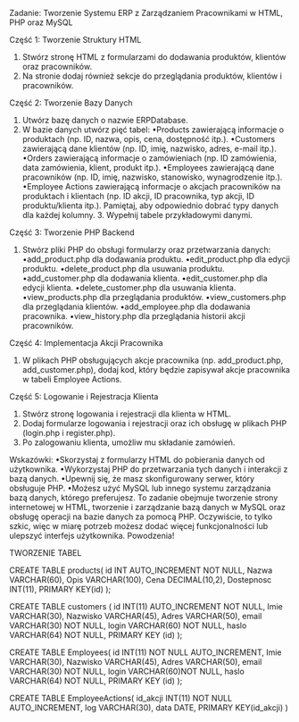 Zadanie: Tworzenie Systemu ERP z Zarządzaniem Pracownikami w HTML, PHP oraz MySQL

Część 1: Tworzenie Struktury HTML
1. Stwórz stronę HTML z formularzami do dodawania produktów, klientów oraz pracowników.
2. Na stronie dodaj również sekcje do przeglądania produktów, klientów i pracowników.

Część 2: Tworzenie Bazy Danych
1. Utwórz bazę danych o nazwie ERPDatabase.
2. W bazie danych utwórz pięć tabel:
•Products zawierającą informacje o produktach (np. ID, nazwa, opis, cena, dostępność itp.).
•Customers zawierającą dane klientów (np. ID, imię, nazwisko, adres, e-mail itp.).
•Orders zawierającą informacje o zamówieniach (np. ID zamówienia, data zamówienia, klient, produkt itp.).
•Employees zawierającą dane pracowników (np. ID, imię, nazwisko, stanowisko, wynagrodzenie itp.).
•Employee Actions zawierającą informacje o akcjach pracowników na produktach i klientach (np. ID akcji, ID pracownika, typ akcji, ID produktu/klienta itp.).
Pamiętaj, aby odpowiednio dobrać typy danych dla każdej kolumny. 3. Wypełnij tabele przykładowymi danymi.

Część 3: Tworzenie PHP Backend
1. Stwórz pliki PHP do obsługi formularzy oraz przetwarzania danych: •add_product.php dla dodawania produktu.
•edit_product.php dla edycji produktu.
•delete_product.php dla usuwania produktu.
•add_customer.php dla dodawania klienta.
•edit_customer.php dla edycji klienta.
•delete_customer.php dla usuwania klienta.
•view_products.php dla przeglądania produktów.
•view_customers.php dla przeglądania klientów.
•add_employee.php dla dodawania pracownika.
•view_history.php dla przeglądania historii akcji pracowników.

Część 4: Implementacja Akcji Pracownika
1. W plikach PHP obsługujących akcje pracownika (np. add_product.php,
add_customer.php), dodaj kod, który będzie zapisywał akcje pracownika w tabeli Employee Actions.


Część 5: Logowanie i Rejestracja Klienta
1. Stwórz stronę logowania i rejestracji dla klienta w HTML.
2. Dodaj formularze logowania i rejestracji oraz ich obsługę w plikach PHP (login.php i register.php).
3. Po zalogowaniu klienta, umożliw mu składanie zamówień.

Wskazówki:
•Skorzystaj z formularzy HTML do pobierania danych od użytkownika.
•Wykorzystaj PHP do przetwarzania tych danych i interakcji z bazą danych.
•Upewnij się, że masz skonfigurowany serwer, który obsługuje PHP.
•Możesz użyć MySQL lub innego systemu zarządzania bazą danych, którego preferujesz.
To zadanie obejmuje tworzenie strony internetowej w HTML, tworzenie i zarządzanie bazą danych w MySQL oraz obsługę operacji na bazie danych za pomocą PHP. Oczywiście, to tylko szkic, więc w miarę potrzeb możesz dodać więcej funkcjonalności lub ulepszyć interfejs użytkownika. Powodzenia!


TWORZENIE TABEL

CREATE TABLE products(
id INT AUTO_INCREMENT NOT NULL,
Nazwa VARCHAR(60),
Opis VARCHAR(100),
Cena DECIMAL(10,2),
Dostepnosc INT(11),
PRIMARY KEY(id)
); 

CREATE TABLE customers (
id INT(11) AUTO_INCREMENT NOT NULL,
Imie VARCHAR(30),
Nazwisko VARCHAR(45),
Adres VARCHAR(50),
email VARCHAR(30) NOT NULL,
login VARCHAR(60) NOT NULL,
haslo VARCHAR(64) NOT NULL,
PRIMARY KEY (id)
);

CREATE TABLE Employees(
id INT(11) NOT NULL AUTO_INCREMENT,
Imie VARCHAR(30),
Nazwisko VARCHAR(45),
Adres VARCHAR(50),
email VARCHAR(30) NOT NULL,
login VARCHAR(60)NOT NULL,
haslo VARCHAR(64) NOT NULL,
PRIMARY KEY (id)
);

CREATE TABLE EmployeeActions(
id_akcji INT(11) NOT NULL AUTO_INCREMENT,
log VARCHAR(30),
data DATE,
PRIMARY KEY(id_akcji)
)
